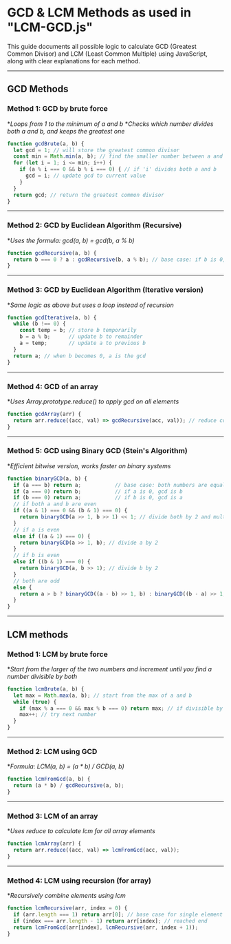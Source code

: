 # GCD & LCM Methods as used in "LCM-GCD.js"

This guide documents all possible logic to calculate GCD (Greatest Common Divisor) and LCM (Least Common Multiple) using JavaScript, along with clear explanations for each method.

---

## **GCD Methods**

### Method 1: GCD by brute force

**Loops from 1 to the minimum of a and b*
**Checks which number divides both a and b, and keeps the greatest one*

```js
function gcdBrute(a, b) {
  let gcd = 1; // will store the greatest common divisor
  const min = Math.min(a, b); // find the smaller number between a and b
  for (let i = 1; i <= min; i++) {
    if (a % i === 0 && b % i === 0) { // if 'i' divides both a and b
      gcd = i; // update gcd to current value
    }
  }
  return gcd; // return the greatest common divisor
}
```
---

### Method 2: GCD by Euclidean Algorithm (Recursive)

**Uses the formula: gcd(a, b) = gcd(b, a % b)*

```js
function gcdRecursive(a, b) {
  return b === 0 ? a : gcdRecursive(b, a % b); // base case: if b is 0, return a
}
```

---

### Method 3: GCD by Euclidean Algorithm (Iterative version)

**Same logic as above but uses a loop instead of recursion*

```js
function gcdIterative(a, b) {
  while (b !== 0) {
    const temp = b; // store b temporarily
    b = a % b;      // update b to remainder
    a = temp;       // update a to previous b
  }
  return a; // when b becomes 0, a is the gcd
}
```

---

### Method 4: GCD of an array

**Uses Array.prototype.reduce() to apply gcd on all elements*

```js
function gcdArray(arr) {
  return arr.reduce((acc, val) => gcdRecursive(acc, val)); // reduce combines elements two at a time using gcd
}
```

---

### Method 5: GCD using Binary GCD (Stein's Algorithm)

**Efficient bitwise version, works faster on binary systems*

```js
function binaryGCD(a, b) {
  if (a === b) return a;           // base case: both numbers are equal
  if (a === 0) return b;           // if a is 0, gcd is b
  if (b === 0) return a;           // if b is 0, gcd is a
  // if both a and b are even
  if ((a & 1) === 0 && (b & 1) === 0) {
    return binaryGCD(a >> 1, b >> 1) << 1; // divide both by 2 and multiply result by 2
  }
  // if a is even
  else if ((a & 1) === 0) {
    return binaryGCD(a >> 1, b); // divide a by 2
  }
  // if b is even
  else if ((b & 1) === 0) {
    return binaryGCD(a, b >> 1); // divide b by 2
  }
  // both are odd
  else {
    return a > b ? binaryGCD((a - b) >> 1, b) : binaryGCD((b - a) >> 1, a); // subtract smaller from larger and divide by 2
  }
}
```

---

## **LCM methods**

### Method 1: LCM by brute force

**Start from the larger of the two numbers and increment until you find a number divisible by both*

```js
function lcmBrute(a, b) {
  let max = Math.max(a, b); // start from the max of a and b
  while (true) {
    if (max % a === 0 && max % b === 0) return max; // if divisible by both
    max++; // try next number
  }
}
```

---

### Method 2: LCM using GCD

**Formula: LCM(a, b) = (a * b) / GCD(a, b)*

```js
function lcmFromGcd(a, b) {
  return (a * b) / gcdRecursive(a, b);
}
```

---

### Method 3: LCM of an array

**Uses reduce to calculate lcm for all array elements*

```js
function lcmArray(arr) {
  return arr.reduce((acc, val) => lcmFromGcd(acc, val));
}
```

---

### Method 4: LCM using recursion (for array)

**Recursively combine elements using lcm*

```js
function lcmRecursive(arr, index = 0) {
  if (arr.length === 1) return arr[0]; // base case for single element
  if (index === arr.length - 1) return arr[index]; // reached end
  return lcmFromGcd(arr[index], lcmRecursive(arr, index + 1));
}
```
